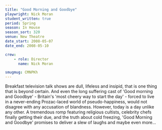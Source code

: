 ```yaml
---
title: "Good Morning and Goodbye"
playwright: Nick Moran
student_written: true
period: Spring
season: In House
season_sort: 320
venue: New Theatre
date_start: 2008-05-07
date_end: 2008-05-10

crew:
    - role: Director
      name: Nick Moran

smugmug: CMNPKh
---
```


Breakfast television talk shows are dull, lifeless and insipid, that is one thing that is beyond certain. And even the long suffering cast of 'Good morning and Goodbye' - Britain's 'most cheery way to start the day' - forced to live in a never-ending Prozac-laced world of pseudo-happiness, would not disagree with any accusation of blandness. However, today is a day unlike any other. A tremendous romp featuring religious cultists, celebrity chefs finally getting their due, and the truth about cold freezing, 'Good Morning and Goodbye' promises to deliver a slew of laughs and maybe even more...
